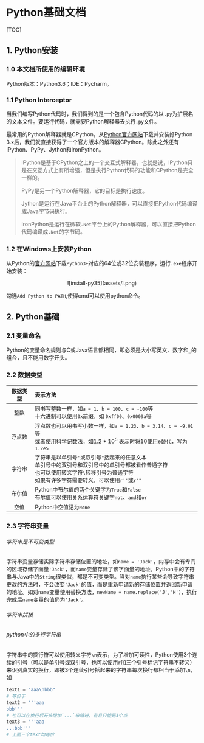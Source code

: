 # Python基础文档 #

[TOC]



## 1. Python安装 ##

### 1.0 本文档所使用的编辑环境

Python版本：Python3.6；IDE：Pycharm。

### 1.1 Python Interceptor ###

当我们编写Python代码时，我们得到的是一个包含Python代码的以`.py`为扩展名的文本文件。要运行代码，就需要Python解释器去执行`.py`文件。

最常用的Python解释器就是CPython，从[Python官方网站](https://www.python.org/)下载并安装好Python 3.x后，我们就直接获得了一个官方版本的解释器CPython。除此之外还有IPython、PyPy、Jython和IronPython。

> IPython是基于CPython之上的一个交互式解释器，也就是说，IPython只是在交互方式上有所增强，但是执行Python代码的功能和CPython是完全一样的。
>
> PyPy是另一个Python解释器，它的目标是执行速度。
>
> Jython是运行在Java平台上的Python解释器，可以直接把Python代码编译成Java字节码执行。
>
> IronPython是运行在微软`.Net`平台上的Python解释器，可以直接把Python代码编译成`.Net`的字节码。

### 1.2 在Windows上安装Python ###

从Python的[官方网站](https://www.python.org/)下载`Python3+`对应的64位或32位安装程序，运行`.exe`程序开始安装：

<center> ![install-py35](assets/l.png) </center>

勾选`Add Python to PATH`,使得cmd可以使用python命令。

## 2. Python基础 ##

### 2.1 变量命名

Python的变量命名规则与C或Java语言都相同，即必须是大小写英文、数字和`_`的组合，且不能用数字开头。

### 2.2 数据类型

| 数据类型 | 表示方法                                                     |
| :------: | :----------------------------------------------------------- |
|   整数   | 同书写整数一样，如`a = 1`、`b = 100`、`c = -100`等 <br />十六进制可以使用`0x`前缀，如 `0xff00`、`0x0009a`等 |
|  浮点数  | 浮点数也可以用书写小数一样，如`a = 1.23`、`b = 3.14`、`c = -9.01`等 <br />或者使用科学记数法，如$1.2*10^5$ 表示时将10使用e替代，写为`1.2e5` |
|  字符串  | 字符串是以单引号`'`或双引号`"`括起来的任意文本<br />单引号中的双引号和双引号中的单引号都被看作普通字符<br />也可以使用转义字符`\`转移引号为普通字符<br />如果有许多字符需要转义，可以使用`r''`或`r""` |
|  布尔值  | Python中布尔值的两个关键字为`True`和`False`<br />布尔值可以使用关系运算符关键字`not`、`and`和`or` |
|   空值   | Python中空值记为`None`                                       |

### 2.3 字符串变量

###### 字符串是不可变类型

字符串变量存储实际字符串存储位置的地址，如`name = 'Jack'`，内存中会有专门的区域存储字面量`'Jack'`，而`name`变量存储了该字面量的地址。Python中的字符串与Java中的`String`很类似，都是不可变类型。当对`name`执行某些会导致字符串更改的方法时，不会改变`'Jack'`的值，而是重新申请新的存储位置并返回新申请的地址。如对`name`变量使用替换方法，`newName = name.replace('J','H')`，执行完成后`name`变量的值仍为`'Jack'`。

###### 字符串拼接

###### python中的多行字符串 

字符串中的换行符可以使用转义字符`\n`表示，为了增加可读性，Python使用3个连续的引号（可以是单引号或双引号，也可以使用`r`加三个引号标记字符串不转义）来识别真实的换行，即被3个连续引号括起来的字符串每次换行都相当于添加`\n`，如

```python
text1 = "aaa\nbbb"
# 等价于
text2 = '''aaa
bbb'''
# 也可以在换行后开头增加`...`来缩进，有且只能是3个点
text3 = '''aaa
...bbb'''
# 上面三个text均等价
```




